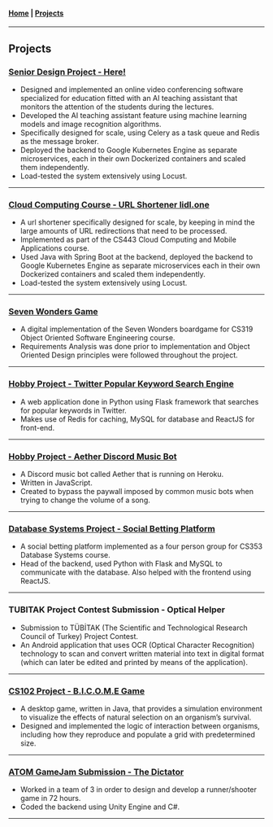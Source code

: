 #### [Home](https://hypromerto.github.io) | [Projects](/Projects.md)

___________

## Projects

### [Senior Design Project - Here!](hereapp.live)

* Designed and implemented an online video conferencing software specialized for education fitted with an AI teaching assistant that monitors the attention of the students during the lectures.
* Developed the AI teaching assistant feature using machine learning models and image recognition algorithms.
* Specifically designed for scale, using Celery as a task queue and Redis as the message broker.
* Deployed the backend to Google Kubernetes Engine as separate microservices, each in their own Dockerized containers and scaled them independently. 
* Load-tested the system extensively using Locust.
___________

### [Cloud Computing Course - URL Shortener lidl.one](https://github.com/hypromerto/url-shortener)

* A url shortener specifically designed for scale, by keeping in mind the large amounts of URL redirections that need to be processed. 
* Implemented as part of the CS443 Cloud Computing and Mobile Applications course.
* Used Java with Spring Boot at the backend, deployed the backend to Google Kubernetes Engine as separate microservices each in their own Dockerized containers and scaled them independently.
* Load-tested the system extensively using Locust.

___________

### [Seven Wonders Game](https://github.com/Dogacel/CS319-2C-SW)

* A digital implementation of the Seven Wonders boardgame for CS319 Object Oriented Software Engineering course.
* Requirements Analysis was done prior to implementation and Object Oriented Design principles were followed throughout the project.

___________

### [Hobby Project - Twitter Popular Keyword Search Engine](https://github.com/hypromerto/twitter-popular-search-engine)

* A web application done in Python using Flask framework that searches for popular keywords in Twitter.
* Makes use of Redis for caching, MySQL for database and ReactJS for front-end.

___________

### [Hobby Project - Aether Discord Music Bot](https://github.com/hypromerto/aether-discord-music-bot)

* A Discord music bot called Aether that is running on Heroku.
* Written in JavaScript.
* Created to bypass the paywall imposed by common music bots when trying to change the volume of a song.

___________

### [Database Systems Project - Social Betting Platform](https://github.com/busrabgz/AlphaBet)

* A social betting platform implemented as a four person group for CS353 Database Systems course.
* Head of the backend, used Python with Flask and MySQL to communicate with the database. Also helped with the frontend using ReactJS.

___________

### TUBITAK Project Contest Submission - Optical Helper

* Submission to TÜBİTAK (The Scientific and Technological Research Council of Turkey) Project Contest.
* An Android application that uses OCR (Optical Character Recognition) technology to scan and convert written material into text in digital format (which can later be edited and printed by means of the application).

___________

### [CS102 Project - B.I.C.O.M.E Game](https://github.com/hypromerto/BICOME)

* A desktop game, written in Java, that provides a simulation environment to visualize the effects of natural selection on an organism’s survival.
* Designed and implemented the logic of interaction between organisms, including how they reproduce and populate a grid with predetermined size.

___________

### [ATOM GameJam Submission - The Dictator](https://artunn.itch.io/diktator)

* Worked in a team of 3 in order to design and develop a runner/shooter game in 72 hours.
* Coded the backend using Unity Engine and C#.

___________

